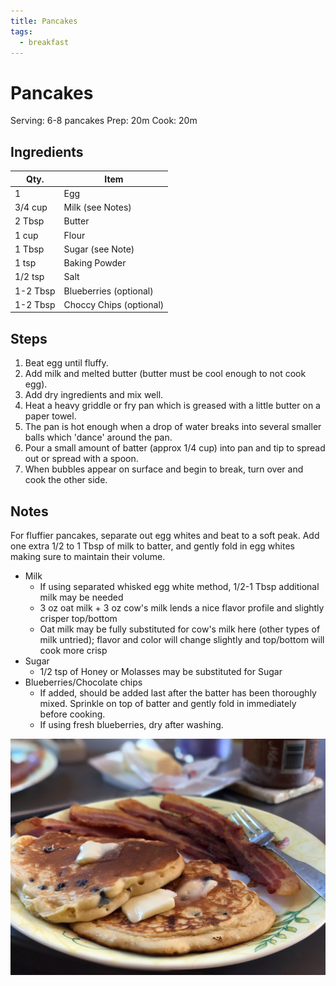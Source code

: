 ```yaml
---
title: Pancakes
tags:
  - breakfast
---
```


# Pancakes

Serving: 6-8 pancakes
Prep: 20m
Cook: 20m

## Ingredients

| Qty.     | Item                    |
| -------- | ----------------------- |
| 1        | Egg                     |
| 3/4 cup  | Milk (see Notes)        |
| 2 Tbsp   | Butter                  |
| 1 cup    | Flour                   |
| 1 Tbsp   | Sugar (see Note)        |
| 1 tsp    | Baking Powder           |
| 1/2 tsp  | Salt                    |
| 1-2 Tbsp | Blueberries (optional)  |
| 1-2 Tbsp | Choccy Chips (optional) |

## Steps

1.  Beat egg until fluffy.
2.  Add milk and melted butter (butter must be cool enough to not cook egg).
3.  Add dry ingredients and mix well.
4.  Heat a heavy griddle or fry pan which is greased with a little butter on a
    paper towel.
5.  The pan is hot enough when a drop of water breaks into several smaller
    balls which 'dance' around the pan.
6.  Pour a small amount of batter (approx 1/4 cup) into pan and tip to spread
    out or spread with a spoon.
7.  When bubbles appear on surface and begin to break, turn over and cook the
    other side.

## Notes

For fluffier pancakes, separate out egg whites and beat to a soft peak. Add one
extra 1/2 to 1
Tbsp of milk to batter, and gently fold in egg whites making sure to maintain
their volume.

- Milk
  - If using separated whisked egg white method, 1/2-1 Tbsp additional milk may
    be needed
  - 3 oz oat milk + 3 oz cow's milk lends a nice flavor profile and slightly
    crisper top/bottom
  - Oat milk may be fully substituted for cow's milk here (other types of milk
    untried); flavor
    and color will change slightly and top/bottom will cook more crisp
- Sugar
  - 1/2 tsp of Honey or Molasses may be substituted for Sugar
- Blueberries/Chocolate chips
  - If added, should be added last after the batter has been thoroughly mixed.
    Sprinkle on top of
    batter and gently fold in immediately before cooking.
  - If using fresh blueberries, dry after washing.

![pancakes_1024x768](img/pancakes_1024x768.jpg)
